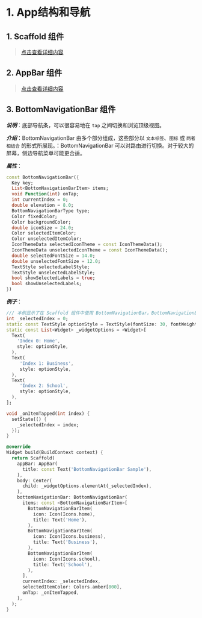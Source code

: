 # 1. App结构和导航

## 1. Scaffold 组件

> [点击查看详细内容](../../ji-chu-zu-jian/ji-chu-zu-jian.md#8-scaffold-zu-jian)

## 2. AppBar 组件

> [点击查看详细内容](../../ji-chu-zu-jian/ji-chu-zu-jian.md#9-appbar-zu-jian)

## 3. BottomNavigationBar 组件

_**说明**_：底部导航条，可以很容易地在 `tap` 之间切换和浏览顶级视图。

_**介绍**_：BottomNavigationBar 由多个部分组成，这些部分以 `文本标签`、`图标` 或 `两者相结合` 的形式所展现。：BottomNavigationBar 可以对路由进行切换。对于较大的屏幕，侧边导航菜单可能更合适。

_**属性**_：

```dart
const BottomNavigationBar({
  Key key;
  List<BottomNavigationBarItem> items;
  void Function(int) onTap;
  int currentIndex = 0;
  double elevation = 8.0;
  BottomNavigationBarType type;
  Color fixedColor;
  Color backgroundColor;
  double iconSize = 24.0;
  Color selectedItemColor;
  Color unselectedItemColor;
  IconThemeData selectedIconTheme = const IconThemeData();
  IconThemeData unselectedIconTheme = const IconThemeData();
  double selectedFontSize = 14.0;
  double unselectedFontSize = 12.0;
  TextStyle selectedLabelStyle;
  TextStyle unselectedLabelStyle;
  bool showSelectedLabels = true;
  bool showUnselectedLabels;
})
```

_**例子**_：

```dart
/// 本例显示了在 Scaffold 组件中使用 BottomNavigationBar。BottomNavigationBar 有三个 BottomNavigationBarItem 小部件，currentIndex 被设置为索引0。所选项目是 amber。_onitemtap 函数更改所选项的索引，并在 Scaffold 组件的中心显示相应的消息。
int _selectedIndex = 0;
static const TextStyle optionStyle = TextStyle(fontSize: 30, fontWeight: FontWeight.bold);
static const List<Widget> _widgetOptions = <Widget>[
  Text(
    'Index 0: Home',
    style: optionStyle,
  ),
  Text(
     'Index 1: Business',
     style: optionStyle,
  ),
  Text(
     'Index 2: School',
     style: optionStyle,
  ),
];

void _onItemTapped(int index) {
  setState(() {
    _selectedIndex = index;
  });
}

@override
Widget build(BuildContext context) {
  return Scaffold(
    appBar: AppBar(
      title: const Text('BottomNavigationBar Sample'),
    ),
    body: Center(
      child: _widgetOptions.elementAt(_selectedIndex),
    ),
    bottomNavigationBar: BottomNavigationBar(
      items: const <BottomNavigationBarItem>[
        BottomNavigationBarItem(
          icon: Icon(Icons.home),
          title: Text('Home'),
        ),
        BottomNavigationBarItem(
          icon: Icon(Icons.business),
          title: Text('Business'),
        ),
        BottomNavigationBarItem(
          icon: Icon(Icons.school),
          title: Text('School'),
        ),
      ],
      currentIndex: _selectedIndex,
      selectedItemColor: Colors.amber[800],
      onTap: _onItemTapped,
    ),
  );
}
```